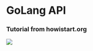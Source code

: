 # GoLang API
### Tutorial from howistart.org

![](https://blog.bluematador.com/assets/img/mini-guide-google-golang-why-its-perfect-for-devops/golang-gopher-laptop.png)

